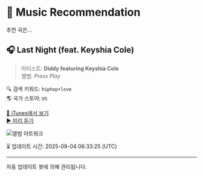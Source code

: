 
# 🎵 Music Recommendation

추천 곡은...

## 🎧 Last Night (feat. Keyshia Cole)  
> 아티스트: **Diddy featuring Keyshia Cole**  
> 앨범: _Press Play_  

🔍 검색 키워드: `hiphop+love`  
🌎 국가 스토어: `US`

[🔗 iTunes에서 보기](https://music.apple.com/us/album/last-night-feat-keyshia-cole/200919438?i=200920153&uo=4)  
[▶️ 미리 듣기](https://audio-ssl.itunes.apple.com/itunes-assets/AudioPreview115/v4/3d/e3/05/3de305fa-4f66-4795-9b5a-5ff47e761096/mzaf_16792153213698568218.plus.aac.p.m4a)

![앨범 아트워크](https://is1-ssl.mzstatic.com/image/thumb/Music124/v4/d7/93/3c/d7933cfa-40d9-fdb2-254d-44790920f171/mzi.lrcssjcl.jpg/100x100bb.jpg)

⏳ 업데이트 시간: 2025-09-04 06:33:25 (UTC)

---
자동 업데이트 봇에 의해 관리됩니다.
